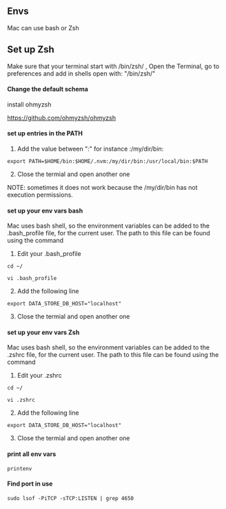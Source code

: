 

## Envs
Mac can use bash or Zsh

## Set up Zsh

Make sure that your terminal start with /bin/zsh/ , Open the Terminal, go to preferences and add in shells open with: "/bin/zsh/" 

#### Change the default schema

install ohmyzsh

https://github.com/ohmyzsh/ohmyzsh



#### set up  entries in the PATH

1) Add the value between ":" for instance :/my/dir/bin:

```
export PATH=$HOME/bin:$HOME/.nvm:/my/dir/bin:/usr/local/bin:$PATH
```
2) Close the termial and open another one 

NOTE: sometimes it does not work because the /my/dir/bin has not execution permissions.

#### set up your env vars bash

Mac uses bash shell, so the environment variables can be added to the .bash_profile file, for the current user. 
The path to this file can be found using the command

1) Edit your .bash_profile
```
cd ~/

vi .bash_profile
```
2) Add the following line 

```
export DATA_STORE_DB_HOST="localhost"
```
3) Close the termial and open another one 

#### set up your env vars Zsh

Mac uses bash shell, so the environment variables can be added to the .zshrc file, for the current user. 
The path to this file can be found using the command

1) Edit your .zshrc
```
cd ~/

vi .zshrc
```
2) Add the following line 

```
export DATA_STORE_DB_HOST="localhost"
```
3) Close the termial and open another one

#### print all env vars 

```
printenv
```

#### Find port in use 
```
sudo lsof -PiTCP -sTCP:LISTEN | grep 4650
```

